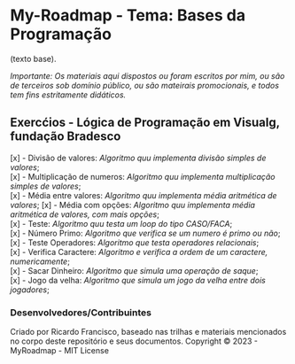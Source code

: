 # My-Roadmap - Tema: Bases da Programação

(texto base).

_Importante: Os materiais aqui dispostos ou foram escritos por mim, ou são de terceiros sob domínio público, ou são mateirais promocionais, e todos tem fins estritamente didáticos._

## Exercćios - Lógica de Programação em Visualg, fundação Bradesco
[x] - Divisão de valores: _Algoritmo quu implementa divisão simples de valores_;  
[x] - Multiplicação de numeros: _Algoritmo quu implementa multiplicação simples de valores_;   
[x] - Média entre valores: _Algoritmo quu implementa média aritmética de valores_; 
[x] - Média com opções: _Algoritmo quu implementa média aritmética de valores, com mais opções_;   
[x] - Teste: _Algoritmo quu testa um loop do tipo CASO/FACA_;  
[x] - Número Primo: _Algoritmo que verifica se um numero é primo ou não_;  
[x] - Teste Operadores: _Algoritmo que testa operadores relacionais_;   
[x] - Verifica Caractere: _Algoritmo e verifica a ordem de um caractere, numericamente_;   
[x] - Sacar Dinheiro: _Algoritmo que simula uma operação de saque_;  
[x] - Jogo da velha: _Algoritmo que simula um jogo da velha entre dois jogadores_;

### Desenvolvedores/Contribuintes
Criado por Ricardo Francisco, baseado nas trilhas e materiais mencionados no corpo deste repositório e seus documentos. 
Copyright © 2023 - MyRoadmap - MIT License
